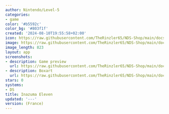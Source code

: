 ```yaml
---
author: Nintendo/Level-5
categories:
- game
color: '#b5592c'
color_bg: '#803f1f'
created: '2024-08-10T19:55:58+02:00'
icon: https://raw.githubusercontent.com/TheRinzler65/NDS-Shop/main/docs/assets/images/icons/inazumaeleven.png
image: https://raw.githubusercontent.com/TheRinzler65/NDS-Shop/main/docs/assets/images/icons/inazumaeleven.png
image_length: 823
layout: app
screenshots:
- description: Game preview
  url: https://raw.githubusercontent.com/TheRinzler65/NDS-Shop/main/docs/assets/images/screenshots/inazumaeleven/inazumaeleven.png
- description: Boxart
  url: https://raw.githubusercontent.com/TheRinzler65/NDS-Shop/main/docs/assets/images/boxart/Inazuma%20Eleven%20(France).nds.png
stars: 0
systems:
- DS
title: Inazuma Eleven
updated: '---'
version: (France)
---
```


